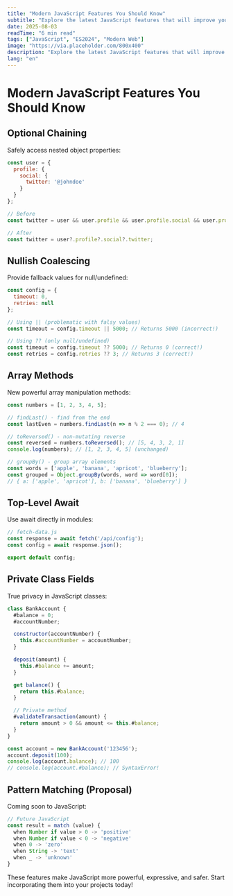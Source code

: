 ```yaml
---
title: "Modern JavaScript Features You Should Know"
subtitle: "Explore the latest JavaScript features that will improve your development workflow and code quality."
date: 2025-08-03
readTime: "6 min read"
tags: ["JavaScript", "ES2024", "Modern Web"]
image: "https://via.placeholder.com/800x400"
description: "Explore the latest JavaScript features that will improve your development workflow and code quality."
lang: "en"
---
```


# Modern JavaScript Features You Should Know

## Optional Chaining

Safely access nested object properties:

```javascript
const user = {
  profile: {
    social: {
      twitter: '@johndoe'
    }
  }
};

// Before
const twitter = user && user.profile && user.profile.social && user.profile.social.twitter;

// After
const twitter = user?.profile?.social?.twitter;
```

## Nullish Coalescing

Provide fallback values for null/undefined:

```javascript
const config = {
  timeout: 0,
  retries: null
};

// Using || (problematic with falsy values)
const timeout = config.timeout || 5000; // Returns 5000 (incorrect!)

// Using ?? (only null/undefined)
const timeout = config.timeout ?? 5000; // Returns 0 (correct!)
const retries = config.retries ?? 3; // Returns 3 (correct!)
```

## Array Methods

New powerful array manipulation methods:

```javascript
const numbers = [1, 2, 3, 4, 5];

// findLast() - find from the end
const lastEven = numbers.findLast(n => n % 2 === 0); // 4

// toReversed() - non-mutating reverse
const reversed = numbers.toReversed(); // [5, 4, 3, 2, 1]
console.log(numbers); // [1, 2, 3, 4, 5] (unchanged)

// groupBy() - group array elements
const words = ['apple', 'banana', 'apricot', 'blueberry'];
const grouped = Object.groupBy(words, word => word[0]);
// { a: ['apple', 'apricot'], b: ['banana', 'blueberry'] }
```

## Top-Level Await

Use await directly in modules:

```javascript
// fetch-data.js
const response = await fetch('/api/config');
const config = await response.json();

export default config;
```

## Private Class Fields

True privacy in JavaScript classes:

```javascript
class BankAccount {
  #balance = 0;
  #accountNumber;

  constructor(accountNumber) {
    this.#accountNumber = accountNumber;
  }

  deposit(amount) {
    this.#balance += amount;
  }

  get balance() {
    return this.#balance;
  }

  // Private method
  #validateTransaction(amount) {
    return amount > 0 && amount <= this.#balance;
  }
}

const account = new BankAccount('123456');
account.deposit(100);
console.log(account.balance); // 100
// console.log(account.#balance); // SyntaxError!
```

## Pattern Matching (Proposal)

Coming soon to JavaScript:

```javascript
// Future JavaScript
const result = match (value) {
  when Number if value > 0 -> 'positive'
  when Number if value < 0 -> 'negative'
  when 0 -> 'zero'
  when String -> 'text'
  when _ -> 'unknown'
}
```

These features make JavaScript more powerful, expressive, and safer. Start incorporating them into your projects today!